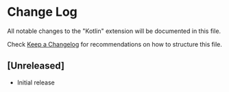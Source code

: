 # Change Log

All notable changes to the "Kotlin" extension will be documented in this file.

Check [Keep a Changelog](http://keepachangelog.com/) for recommendations on how to structure this file.

## [Unreleased]

- Initial release